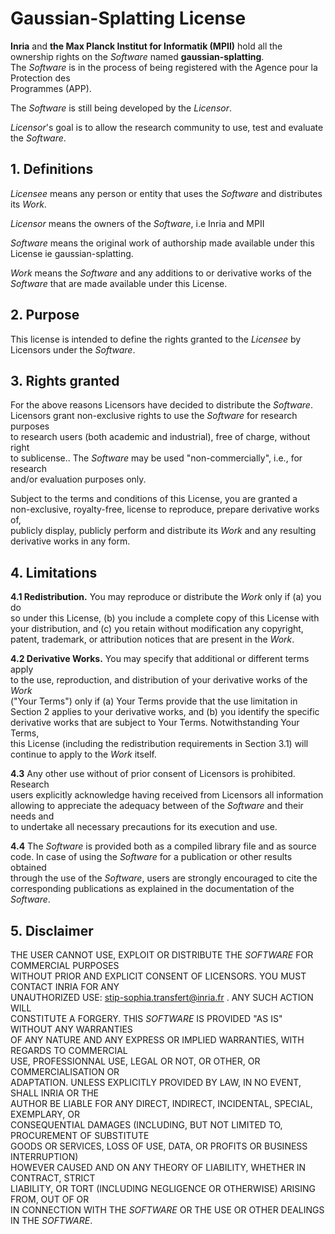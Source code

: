 Gaussian-Splatting License  
===========================

**Inria** and **the Max Planck Institut for Informatik (MPII)** hold all the ownership rights on the _Software_ named **gaussian-splatting**.  
The _Software_ is in the process of being registered with the Agence pour la Protection des  
Programmes (APP).

The _Software_ is still being developed by the _Licensor_.

_Licensor_'s goal is to allow the research community to use, test and evaluate  
the _Software_.

## 1. Definitions

_Licensee_ means any person or entity that uses the _Software_ and distributes  
its _Work_.

_Licensor_ means the owners of the _Software_, i.e Inria and MPII

_Software_ means the original work of authorship made available under this  
License ie gaussian-splatting.

_Work_ means the _Software_ and any additions to or derivative works of the  
_Software_ that are made available under this License.

## 2. Purpose

This license is intended to define the rights granted to the _Licensee_ by  
Licensors under the _Software_.

## 3. Rights granted

For the above reasons Licensors have decided to distribute the _Software_.  
Licensors grant non-exclusive rights to use the _Software_ for research purposes  
to research users (both academic and industrial), free of charge, without right  
to sublicense.. The _Software_ may be used "non-commercially", i.e., for research  
and/or evaluation purposes only.

Subject to the terms and conditions of this License, you are granted a  
non-exclusive, royalty-free, license to reproduce, prepare derivative works of,  
publicly display, publicly perform and distribute its _Work_ and any resulting  
derivative works in any form.

## 4. Limitations

**4.1 Redistribution.** You may reproduce or distribute the _Work_ only if (a) you do  
so under this License, (b) you include a complete copy of this License with  
your distribution, and (c) you retain without modification any copyright,  
patent, trademark, or attribution notices that are present in the _Work_.

**4.2 Derivative Works.** You may specify that additional or different terms apply  
to the use, reproduction, and distribution of your derivative works of the _Work_  
("Your Terms") only if (a) Your Terms provide that the use limitation in  
Section 2 applies to your derivative works, and (b) you identify the specific  
derivative works that are subject to Your Terms. Notwithstanding Your Terms,  
this License (including the redistribution requirements in Section 3.1) will  
continue to apply to the _Work_ itself.

**4.3** Any other use without of prior consent of Licensors is prohibited. Research  
users explicitly acknowledge having received from Licensors all information  
allowing to appreciate the adequacy between of the _Software_ and their needs and  
to undertake all necessary precautions for its execution and use.

**4.4** The _Software_ is provided both as a compiled library file and as source  
code. In case of using the _Software_ for a publication or other results obtained  
through the use of the _Software_, users are strongly encouraged to cite the  
corresponding publications as explained in the documentation of the _Software_.

## 5. Disclaimer

THE USER CANNOT USE, EXPLOIT OR DISTRIBUTE THE _SOFTWARE_ FOR COMMERCIAL PURPOSES  
WITHOUT PRIOR AND EXPLICIT CONSENT OF LICENSORS. YOU MUST CONTACT INRIA FOR ANY  
UNAUTHORIZED USE: stip-sophia.transfert@inria.fr . ANY SUCH ACTION WILL  
CONSTITUTE A FORGERY. THIS _SOFTWARE_ IS PROVIDED "AS IS" WITHOUT ANY WARRANTIES  
OF ANY NATURE AND ANY EXPRESS OR IMPLIED WARRANTIES, WITH REGARDS TO COMMERCIAL  
USE, PROFESSIONNAL USE, LEGAL OR NOT, OR OTHER, OR COMMERCIALISATION OR  
ADAPTATION. UNLESS EXPLICITLY PROVIDED BY LAW, IN NO EVENT, SHALL INRIA OR THE  
AUTHOR BE LIABLE FOR ANY DIRECT, INDIRECT, INCIDENTAL, SPECIAL, EXEMPLARY, OR  
CONSEQUENTIAL DAMAGES (INCLUDING, BUT NOT LIMITED TO, PROCUREMENT OF SUBSTITUTE  
GOODS OR SERVICES, LOSS OF USE, DATA, OR PROFITS OR BUSINESS INTERRUPTION)  
HOWEVER CAUSED AND ON ANY THEORY OF LIABILITY, WHETHER IN CONTRACT, STRICT  
LIABILITY, OR TORT (INCLUDING NEGLIGENCE OR OTHERWISE) ARISING FROM, OUT OF OR  
IN CONNECTION WITH THE _SOFTWARE_ OR THE USE OR OTHER DEALINGS IN THE _SOFTWARE_.
